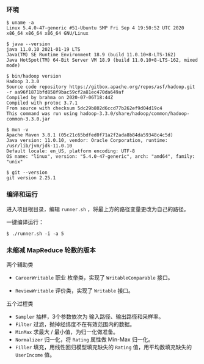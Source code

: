 ### 环境

```shell
$ uname -a
Linux 5.4.0-47-generic #51-Ubuntu SMP Fri Sep 4 19:50:52 UTC 2020 x86_64 x86_64 x86_64 GNU/Linux

$ java --version
java 11.0.10 2021-01-19 LTS
Java(TM) SE Runtime Environment 18.9 (build 11.0.10+8-LTS-162)
Java HotSpot(TM) 64-Bit Server VM 18.9 (build 11.0.10+8-LTS-162, mixed mode)

$ bin/hadoop version
Hadoop 3.3.0
Source code repository https://gitbox.apache.org/repos/asf/hadoop.git -r aa96f1871bfd858f9bac59cf2a81ec470da649af
Compiled by brahma on 2020-07-06T18:44Z
Compiled with protoc 3.7.1
From source with checksum 5dc29b802d6ccd77b262ef9d04d19c4
This command was run using hadoop-3.3.0/share/hadoop/common/hadoop-common-3.3.0.jar

$ mvn -v        
Apache Maven 3.8.1 (05c21c65bdfed0f71a2f2ada8b84da59348c4c5d)
Java version: 11.0.10, vendor: Oracle Corporation, runtime: /usr/lib/jvm/jdk-11.0.10
Default locale: en_US, platform encoding: UTF-8
OS name: "linux", version: "5.4.0-47-generic", arch: "amd64", family: "unix"

$ git --version
git version 2.25.1
```



### 编译和运行

进入项目根目录，编辑 `runner.sh` ，将最上方的路径变量更改为自己的路径。

一键编译运行：

```shell
$ ./runner.sh -i -a 5
```

### 未缩减 MapReduce 轮数的版本

两个辅助类

- `CareerWritable` 职业 枚举类，实现了 `WritableComparable` 接口。

- `ReviewWritable` 评价类，实现了 `Writable` 接口。

五个过程类

- `Sampler` 抽样，3个参数依次为 输入路径、输出路径和采样率。
- `Filter` 过滤，抛掉经纬度不在有效范围内的数据。
- `MinMax` 求最大 / 最小值，为归一化做准备。
- `Normalizer` 归一化，将 `Rating` 属性做 Min-Max 归一化。
- `Filler` 填充，用线性回归模型填充缺失的 `Rating` 值，用平均数填充缺失的 `UserIncome` 值。